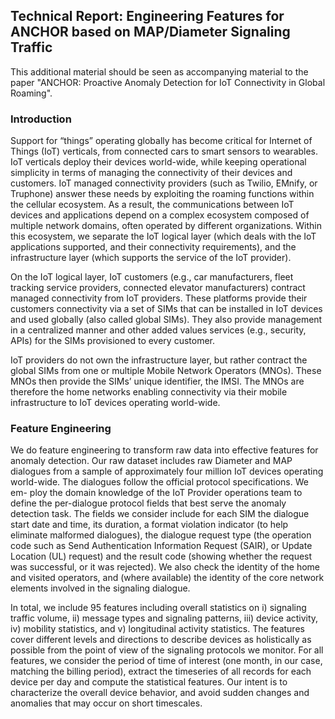 <h2><b>Technical Report: Engineering Features for ANCHOR based on MAP/Diameter Signaling Traffic</b></h2>

This additional material should be seen as accompanying material to the paper "ANCHOR: Proactive Anomaly Detection for IoT
Connectivity in Global Roaming".
 
 <h3> Introduction </h3>

Support for “things” operating globally has become critical for Internet of Things (IoT) verticals, from connected cars to smart sensors to wearables. IoT verticals deploy their devices world-wide, while keeping operational simplicity in terms of managing the connectivity of their devices and customers. IoT managed connectivity providers (such as Twilio, EMnify, or Truphone) answer these needs by exploiting the roaming functions within the cellular ecosystem. As a result, the communications between IoT devices and applications depend on a complex ecosystem composed of multiple network domains, often operated by different organizations. Within this ecosystem, we separate the IoT logical layer (which deals with the IoT applications supported, and their connectivity requirements), and the infrastructure layer (which supports the service of the IoT provider).

On the IoT logical layer, IoT customers (e.g., car manufacturers, fleet tracking service providers, connected elevator manufacturers) contract managed connectivity from IoT providers. These platforms provide their customers connectivity via a set of SIMs that can be installed in IoT devices and used globally (also called global SIMs). They also provide management in a centralized manner and other added values services (e.g., security, APIs) for the SIMs provisioned to every customer.

IoT providers do not own the infrastructure layer, but rather contract the global SIMs from one or multiple Mobile Network Operators (MNOs). These MNOs then provide the SIMs’ unique identifier, the IMSI. The MNOs are therefore the home networks enabling connectivity via their mobile infrastructure to IoT devices operating world-wide. 

<h3> Feature Engineering </h3>

We do feature engineering to transform raw data into effective features for anomaly detection. Our raw dataset includes raw Diameter and MAP dialogues from a sample of approximately four million IoT devices operating world-wide. The dialogues follow the official protocol specifications. We em- ploy the domain knowledge of the IoT Provider operations team to define the per-dialogue protocol fields that best serve the anomaly detection task. The fields we consider include for each SIM the dialogue start date and time, its duration, a format violation indicator (to help eliminate malformed dialogues), the dialogue request type (the operation code such as Send Authentication Information Request (SAIR), or Update Location (UL) request) and the result code (showing whether the request was successful, or it was rejected). We also check the identity of the home and visited operators, and (where available) the identity of the core network elements involved in the signaling dialogue.

In total, we include 95 features including overall statistics on i) signaling traffic volume, ii) message types and signaling patterns, iii) device activity, iv) mobility statistics, and v) longitudinal activity statistics. The features cover different levels and directions to describe devices as holistically as possible from the point of view of the signaling protocols we monitor. For all features, we consider the period of time of interest (one month, in our case, matching the billing period), extract the timeseries of all records for each device per day and compute the statistical features. Our intent is to characterize the overall device behavior, and avoid sudden changes and anomalies that may occur on short timescales.

